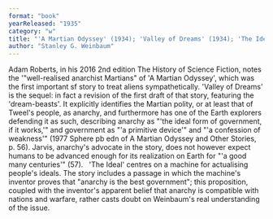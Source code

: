 ```yaml
---
format: "book"
yearReleased: "1935"
category: "w"
title: "'A Martian Odyssey' (1934); 'Valley of Dreams' (1934); 'The Ideal'"
author: "Stanley G. Weinbaum"
---
```

Adam Roberts, in his 2016 2nd edition The History of  Science Fiction, notes the '"well-realised anarchist Martians" of 'A Martian  Odyssey', which was the first important sf story to treat aliens  sympathetically. 'Valley of Dreams' is the sequel: in fact a revision of the first draft of that story, featuring the 'dream-beasts'. It explicitly identifies the Martian polity, or at least that of Tweel's people, as anarchy, and furthermore has one of the Earth explorers defending it as such, describing anarchy as "'the ideal form of government, if it works,'" and government as "'a primitive device'" and "'a confession of weakness'" (1977 Sphere pb edn of  A Martian Odyssey and Other Stories, p. 56). Jarvis, anarchy's advocate in the story, does not however expect humans to be advanced enough for its realization on Earth for "'a good many centuries'" (57). 
 
'The Ideal' centres on a machine for actualising people's ideals. The story includes a passage in which the machine's inventor proves that "anarchy is the best government"; this proposition, coupled with the inventor's apparent belief that anarchy is compatible with nations and warfare, rather casts doubt on Weinbaum's real understanding of the issue.
 